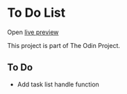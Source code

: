 # To Do List

Open [live preview](https://gofhilman.github.io/todo-list/)

This project is part of The Odin Project.

## To Do

- Add task list handle function